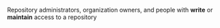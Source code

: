 Repository administrators, organization owners, and people with **write** or **maintain** access to a repository
